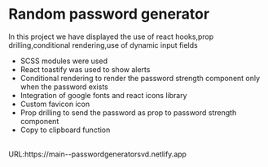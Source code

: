 # Random password generator

<p>In this project we have displayed the use of react hooks,prop drilling,conditional rendering,use of dynamic input fields</p>
<ul>
<li>
SCSS modules were used
</li>
<li>React toastify was used to show alerts</li>
<li>Conditional rendering to render the password strength component only when the password exists</li>
<li>Integration of google fonts and react icons library</li>
<li>Custom favicon icon</li>
<li>Prop drilling to send the password as prop to password strength component</li>
<li>Copy to clipboard function</li>
</ul>
</br>
URL:https://main--passwordgeneratorsvd.netlify.app
